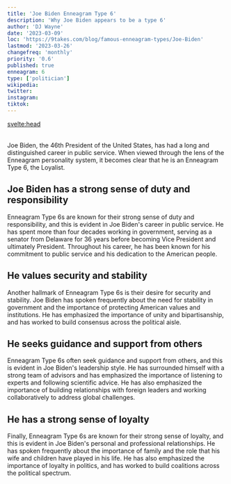 ```yaml
---
title: 'Joe Biden Enneagram Type 6'
description: 'Why Joe Biden appears to be a type 6'
author: 'DJ Wayne'
date: '2023-03-09'
loc: 'https://9takes.com/blog/famous-enneagram-types/Joe-Biden'
lastmod: '2023-03-26'
changefreq: 'monthly'
priority: '0.6'
published: true
enneagram: 6
type: ['politician']
wikipedia:
twitter: 
instagram:
tiktok:
---
```


<svelte:head>

  <meta property="og:image" content="https://9takes.com/types/6s/Joe-Biden.webp" />
  <link rel="canonical" href="https://9takes.com/blog/famous-enneagram-types/Joe-Biden">
</svelte:head>
<script>
	import  PopCard  from "../../../lib/components/atoms/PopCard.svelte";
</script>
<div
	style="display: flex;
    justify-content: center;
    margin: 1rem 0;
	"
>
	<PopCard
		image={`/types/6s/${'Joe-Biden'}.webp`}
		showIcon={false}
		text="Joe Biden"
		subtext=""
	/>
</div>

Joe Biden, the 46th President of the United States, has had a long and distinguished career in public service. When viewed through the lens of the Enneagram personality system, it becomes clear that he is an Enneagram Type 6, the Loyalist.

## Joe Biden has a strong sense of duty and responsibility

Enneagram Type 6s are known for their strong sense of duty and responsibility, and this is evident in Joe Biden's career in public service. He has spent more than four decades working in government, serving as a senator from Delaware for 36 years before becoming Vice President and ultimately President. Throughout his career, he has been known for his commitment to public service and his dedication to the American people.

## He values security and stability

Another hallmark of Enneagram Type 6s is their desire for security and stability. Joe Biden has spoken frequently about the need for stability in government and the importance of protecting American values and institutions. He has emphasized the importance of unity and bipartisanship, and has worked to build consensus across the political aisle.

## He seeks guidance and support from others

Enneagram Type 6s often seek guidance and support from others, and this is evident in Joe Biden's leadership style. He has surrounded himself with a strong team of advisors and has emphasized the importance of listening to experts and following scientific advice. He has also emphasized the importance of building relationships with foreign leaders and working collaboratively to address global challenges.

## He has a strong sense of loyalty

Finally, Enneagram Type 6s are known for their strong sense of loyalty, and this is evident in Joe Biden's personal and professional relationships. He has spoken frequently about the importance of family and the role that his wife and children have played in his life. He has also emphasized the importance of loyalty in politics, and has worked to build coalitions across the political spectrum.

<div>
<script type="application/ld+json">{
  "@context": "https://schema.org",
  "@type": "Article",
  "mainEntityOfPage": {
    "@type": "WebPage",
    "@id": "https://9takes.com/blog/famous-enneagram-types/Joe-Biden"
  },
  "headline": "Joe Biden and Enneagram Type 6: A Look at His Strong Sense of Duty and Loyalty",
  "image": {
    "@type": "ImageObject",
    "url": "https://9takes.com/types/6s/Joe-Biden.webp",
    "height": 800,
    "width": 1200
  },
  "datePublished": "2023-03-10",
  "dateModified": "2023-03-10",
  "author": {
    "@type": "Person",
    "name": "DJ Wayne"
  },
  "publisher": {
    "@type": "Organization",
    "name": "9takes",
    "logo": {
      "@type": "ImageObject",
      "url": "https://9takes.com/darkRubix.png",
      "width": 600,
      "height": 60
    }
  },
   "description": "Joe Biden, the 46th President of the United States, is an Enneagram Type 6, the Loyalist. Learn more about his strong sense of duty and responsibility, desire for security and stability, and emphasis on building relationships and loyalty.",
  
  "articleBody": "Joe Biden, the 46th President of the United States, has had a long and distinguished career in public service. When viewed through the lens of the Enneagram personality system, it becomes clear that he is an Enneagram Type 6, the Loyalist.\n\nEnneagram Type 6s are known for their strong sense of duty and responsibility, and this is evident in Joe Biden's career in public service. He has spent more than four decades working in government, serving as a senator from Delaware for 36 years before becoming Vice President and ultimately President. Throughout his career, he has been known for his commitment to public service and his dedication to the American people.\n\nAnother hallmark of Enneagram Type 6s is their desire for security and stability. Joe Biden has spoken frequently about the need for stability in government and the importance of protecting American values and institutions. He has emphasized the importance of unity and bipartisanship, and has worked to build consensus across the political aisle.\n\nEnneagram Type 6s often seek guidance and support from others, and this is evident in Joe Biden's leadership style. He has surrounded himself with a strong team of advisors and has emphasized the importance of listening to experts and following scientific advice. He has also emphasized the importance of building relationships with foreign leaders and working collaboratively to address global challenges.\n\nFinally, Enneagram Type 6s are known for their strong sense of loyalty, and this is evident in Joe Biden's personal and professional relationships. He has spoken frequently about the importance of family and the role that his wife and children have played in his life. He has also emphasized the importance of loyalty in politics, and has worked to build coalitions across the political spectrum."
}
</script>
</div>
